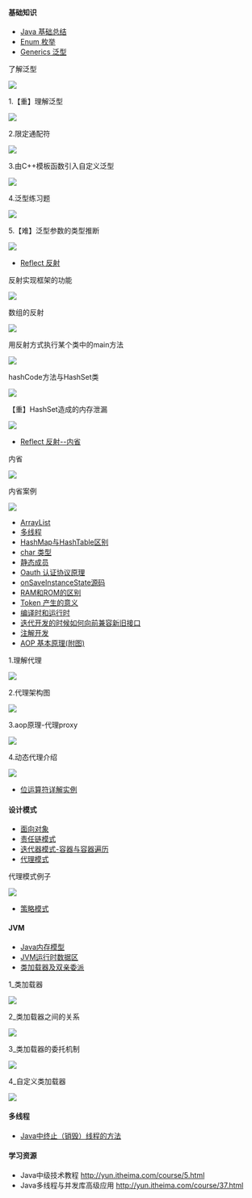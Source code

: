 #### 基础知识
- [Java 基础总结](src/README.md)
- [Enum 枚举](src/enum_s)
- [Generics 泛型](src/generics)
<p>了解泛型</p>
<img src="src/generics/了解泛型.png"/>
<p>1.【重】理解泛型</p>
<img src="src/generics/1.【重】理解泛型.png"/>
<p>2.限定通配符</p>
<img src="src/generics/2.限定通配符.png"/>
<p>3.由C++模板函数引入自定义泛型</p>
<img src="src/generics/3.由C++模板函数引入自定义泛型.png"/>
<p>4.泛型练习题</p>
<img src="src/generics/4.泛型练习题.png"/>
<p>5.【难】泛型参数的类型推断</p>
<img src="src/generics/5.【难】泛型参数的类型推断.png"/>

- [Reflect 反射](src/reflect_s)
<p>反射实现框架的功能</p>
<img src="src/reflect_s/image/反射实现框架的功能.png"/>
<p>数组的反射</p>
<img src="src/reflect_s/image/数组的反射.png"/>
<p>用反射方式执行某个类中的main方法</p>
<img src="src/reflect_s/image/用反射方式执行某个类中的main方法.png"/>
<p>hashCode方法与HashSet类</p>
<img src="src/reflect_s/image/hashCode方法与HashSet类.png"/>
<p>【重】HashSet造成的内存泄漏</p>
<img src="src/reflect_s/image/【重】HashSet造成的内存泄漏.png"/>

- [Reflect 反射--内省](src/reflect_s/内省)
<p>内省</p>
<img src="src/reflect_s/内省/内省.png"/>
<p>内省案例</p>
<img src="src/reflect_s/内省/内省案例.png"/>

- [ArrayList](src/arraylist)
- [多线程](src/aop/thread)
- [HashMap与HashTable区别](src/basic/HashMap与HashTable区别.md)
- [char 类型](src/acer/char类型.md)
- [静态成员](src/acer/静态成员.md)
- [Oauth 认证协议原理](src/acer/Oauth认证协议原理.md)
- [onSaveInstanceState源码](src/acer/onSaveInstanceState源码.md)
- [RAM和ROM的区别](src/acer/RAM和ROM的区别.md)
- [Token 产生的意义](src/acer/Token产生的意义.md)
- [编译时和运行时](src/acer/编译时和运行时.md)
- [迭代开发的时候如何向前兼容新旧接口](src/acer/迭代开发的时候如何向前兼容新旧接口.md)
- [注解开发](src/annotation)
- [AOP 基本原理(附图)](src/aop/aopframework)
<p>1.理解代理</p>
<img src="src/aop/1.理解代理.png"/>
<p>2.代理架构图</p>
<img src="src/aop/2.代理架构图.png"/>
<p>3.aop原理-代理proxy</p>
<img src="src/aop/3.aop原理-代理proxy.png"/>
<p>4.动态代理介绍</p>
<img src="src/aop/4.动态代理介绍.png"/>

- [位运算符详解实例](src/basic/位运算符详解实例.md)
#### 设计模式
- [面向对象](src/design/oo/oo.md)
- [责任链模式](src/design/filter/责任链模式.md)
- [迭代器模式-容器与容器遍历](src/design/filter/容器与容器遍历.md)
- [代理模式](src/design/proxy)
<p>代理模式例子</p>
<img src="src/design/proxy/代理模式例子.png"/>

- [策略模式](src/design/strategy/策略模式.md)

#### JVM
- [Java内存模型](src/jvm/basic/Java内存模型.md)
- [JVM运行时数据区](src/jvm/basic/JVM运行时数据区.md)
- [类加载器及双亲委派](src/jvm/类加载器及双亲委派.md)
<p>1_类加载器</p>
<img src="src/jvm/1_类加载器.png"/>
<p>2_类加载器之间的关系</p>
<img src="src/jvm/2_类加载器之间的关系.png"/>
<p>3_类加载器的委托机制</p>
<img src="src/jvm/3_类加载器的委托机制.png"/>
<p>4_自定义类加载器</p>
<img src="src/jvm/4_自定义类加载器.png"/>

#### 多线程
- [Java中终止（销毁）线程的方法](src/thread_s/Java中终止（销毁）线程的方法.md)

#### 学习资源
- Java中级技术教程 http://yun.itheima.com/course/5.html
- Java多线程与并发库高级应用 http://yun.itheima.com/course/37.html